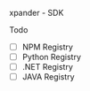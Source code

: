 xpander - SDK

Todo 
- [ ] NPM Registry
- [ ] Python Registry
- [ ] .NET Registry
- [ ] JAVA Registry
